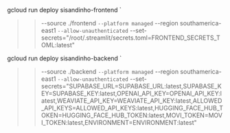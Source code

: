 gcloud run deploy sisandinho-frontend `
>>   --source ./frontend `
>>   --platform managed `
>>   --region southamerica-east1 `
>>   --allow-unauthenticated `
>>   --set-secrets="/root/.streamlit/secrets.toml=FRONTEND_SECRETS_TOML:latest"

 gcloud run deploy sisandinho-backend `
>>   --source ./backend `
>>   --platform managed `
>>   --region southamerica-east1 `
>>   --allow-unauthenticated `
>>   --set-secrets="SUPABASE_URL=SUPABASE_URL:latest,SUPABASE_KEY=SUPABASE_KEY:latest,OPENAI_API_KEY=OPENAI_API_KEY:latest,WEAVIATE_API_KEY=WEAVIATE_API_KEY:latest,ALLOWED_API_KEYS=ALLOWED_API_KEYS:latest,HUGGING_FACE_HUB_TOKEN=HUGGING_FACE_HUB_TOKEN:latest,MOVI_TOKEN=MOVI_TOKEN:latest,ENVIRONMENT=ENVIRONMENT:latest"



